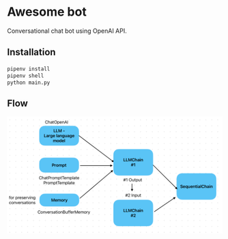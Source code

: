 # Awesome bot
Conversational chat bot using OpenAI API.

## Installation
```shell
pipenv install
pipenv shell
python main.py
```

## Flow
![Flow](./flow.png)